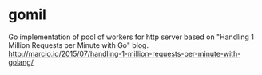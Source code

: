 # gomil
Go implementation of pool of workers for http server based on 
"Handling 1 Million Requests per Minute with Go" blog.
http://marcio.io/2015/07/handling-1-million-requests-per-minute-with-golang/
